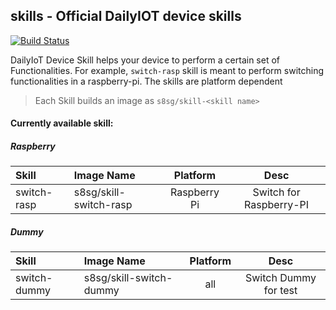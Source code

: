 ## skills - Official DailyIOT device skills

[![Build Status](https://travis-ci.org/dailyiot/skills.svg?branch=master)](https://travis-ci.org/dailyiot/skills)

DailyIoT Device Skill helps your device to perform a certain set of Functionalities. For example, `switch-rasp` skill is meant to perform switching functionalities in a raspberry-pi. The skills are platform dependent

> Each Skill builds an image as `s8sg/skill-<skill name>`

#### Currently available skill:

##### Raspberry

| Skill        | Image Name         | Platform  |  Desc     |
|:------------- |:-------------|:-----:|:------:|
| switch-rasp  | s8sg/skill-switch-rasp | Raspberry Pi | Switch for Raspberry-PI|

##### Dummy

| Skill        | Image Name         | Platform  |  Desc     |
|:------------- |:-------------|:-----:|:------:|
| switch-dummy | s8sg/skill-switch-dummy| all | Switch Dummy for test|
